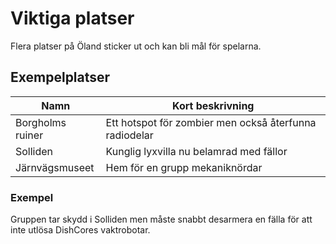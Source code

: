 # Viktiga platser

Flera platser på Öland sticker ut och kan bli mål för spelarna.

## Exempelplatser

| Namn | Kort beskrivning |
|------|-----------------|
| Borgholms ruiner | Ett hotspot för zombier men också återfunna radiodelar |
| Solliden | Kunglig lyxvilla nu belamrad med fällor |
| Järnvägsmuseet | Hem för en grupp mekaniknördar |

### Exempel

Gruppen tar skydd i Solliden men måste snabbt desarmera en fälla för att inte utlösa DishCores vaktrobotar.
